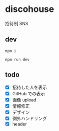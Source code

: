 # discohouse

招待制 SNS

## dev

```
npm i

npm run dev
```

## todo

- [x] 招待した人を表示
- [x] GitHub での表示
- [x] 画像 upload
- [x] 情報修正
- [x] デザイン
- [x] 例外ハンドリング
- [x] header
